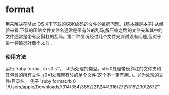 format
======

用来解决在Mac OS X下下载的GBK编码的文件的乱码问题。~~(基本就是本子)~~
从经验来看,下载的压缩文件文件名通常是带有%的乱码,解压缩之后的文件夹和其中的文件通常是带有反斜杠的乱码。第二种情况经过几个文件夹测试没有问题,但对于第一种情况好像不太对..

### 使用方法

运行 'ruby format.rb s0 s1'。
s0为处理的类型。s0=0处理带反斜杠的文件夹和其包含的所有文件,s0=1处理带有%的单个文件(这个不一定有用..)。s1为处理的文件/目录名。
例子 'ruby format.rb 0 "/Users/apple/Downloads/\314\354\355\221\244\316\272\315\230\2672"'
